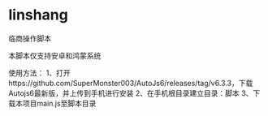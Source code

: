 # linshang
临商操作脚本

本脚本仅支持安卓和鸿蒙系统

使用方法：
1、打开https://github.com/SuperMonster003/AutoJs6/releases/tag/v6.3.3，下载Autojs6最新版，并上传到手机进行安装
2、在手机根目录建立目录：脚本
3、下载本项目main.js至脚本目录

